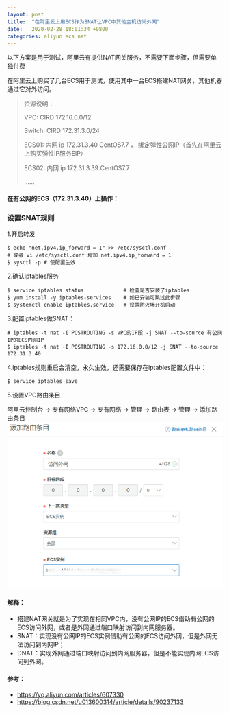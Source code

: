 ```yaml
---
layout: post
title:  "在阿里云上用ECS作为SNAT让VPC中其他主机访问外网"
date:   2020-02-28 18:01:34 +0800
categories: aliyun ecs nat
---
```


以下方案是用于测试，阿里云有提供NAT网关服务，不需要下面步骤，但需要单独付费

在阿里云上购买了几台ECS用于测试，使用其中一台ECS搭建NAT网关，其他机器通过它对外访问。
>
> 资源说明：
> 
>    VPC: CIRD    172.16.0.0/12
>    
> Switch: CIRD    172.31.3.0/24
> 
>  ECS01: 内网 ip  172.31.3.40     CentOS7.7 ， 绑定弹性公网IP（首先在阿里云上购买弹性IP服务EIP）
>  
>  ECS02: 内网 ip  172.31.3.39     CentOS7.7
>  
>  ......
>  
  
#### 在有公网的ECS（172.31.3.40）上操作：

### 设置SNAT规则
1.开启转发
```shell
$ echo "net.ipv4.ip_forward = 1" >> /etc/sysctl.conf  
# 或者 vi /etc/sysctl.conf 增加 net.ipv4.ip_forward = 1
$ sysctl -p # 使配置生效
```

2.确认iptables服务
```shell
$ service iptables status             # 检查是否安装了iptables
$ yum install -y iptables-services    # 如已安装可跳过此步骤
$ systemctl enable iptables.service   # 设置防火墙开机启动
```

3.配置iptables做SNAT：
```shell
# iptables -t nat -I POSTROUTING -s VPC的IP段 -j SNAT --to-source 有公网IP的ECS内网IP
$ iptables -t nat -I POSTROUTING -s 172.16.0.0/12 -j SNAT --to-source 172.31.3.40
```

4.iptables规则重启会清空，永久生效，还需要保存在iptables配置文件中：
```shell
$ service iptables save
```

5.设置VPC路由条目

阿里云控制台 -> 专有网络VPC -> 专有网络 -> 管理 -> 路由表 -> 管理 -> 添加路由条目
![image](/images/2020/img00014.png)


#### 解释：
* 搭建NAT网关就是为了实现在相同VPC内，没有公网IP的ECS借助有公网的ECS访问外网，或者是外网通过端口映射访问到内网服务器。
* SNAT：实现没有公网IP的ECS实例借助有公网的ECS访问外网，但是外网无法访问到内网IP；
* DNAT：实现外网通过端口映射访问到内网服务器，但是不能实现内网ECS访问到外网。

#### 参考：
* https://yq.aliyun.com/articles/607330
* https://blog.csdn.net/u013600314/article/details/90237133